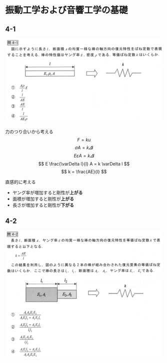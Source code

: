 # 振動工学および音響工学の基礎

## 4-1
![4-1](4-1.png)

力のつり合いから考える
$$ F = ku $$
$$ \sigma A = k \varDelta l $$
$$ E \varepsilon A = k \varDelta l $$
$$ E \frac{\varDelta l}{l} A = k \varDelta l $$
$$ k = \frac{AE}{l} $$

直感的に考える
- ヤング率が増加すると剛性が**上がる**
- 面積が増加すると剛性が**上がる**
- 長さが増加すると剛性が**下がる**

## 4-2

![4-2](4-2.png)


